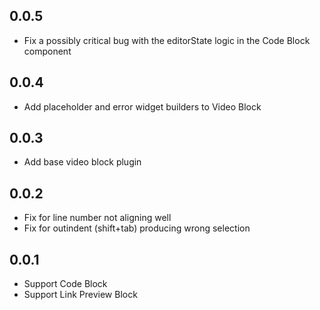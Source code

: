## 0.0.5

- Fix a possibly critical bug with the editorState logic in the Code Block component

## 0.0.4

- Add placeholder and error widget builders to Video Block

## 0.0.3

- Add base video block plugin

## 0.0.2

- Fix for line number not aligning well
- Fix for outindent (shift+tab) producing wrong selection

## 0.0.1

- Support Code Block
- Support Link Preview Block
